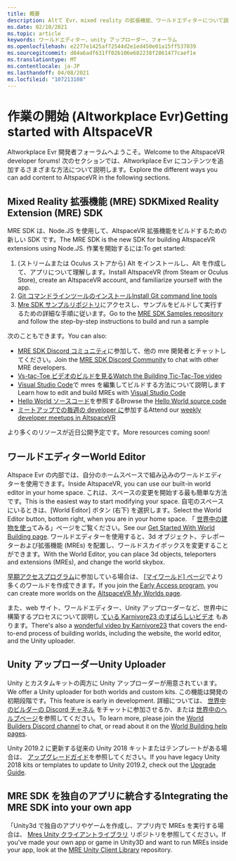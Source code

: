```yaml
---
title: 概要
description: Altて Evr、mixed reality の拡張機能、ワールドエディターについて説明し、開発中に支援を受ける方法について説明します。
ms.date: 02/10/2021
ms.topic: article
keywords: ワールドエディター、unity アップローダー、フォーラム
ms.openlocfilehash: e2277e1425af72544d2e1ed450e01a15ff537039
ms.sourcegitcommit: d84a6adf631ff02b106e682238f2861477caef1e
ms.translationtype: MT
ms.contentlocale: ja-JP
ms.lasthandoff: 04/08/2021
ms.locfileid: "107213108"
---
```

# <a name="getting-started-with-altspacevr"></a><span data-ttu-id="f8575-104">作業の開始 (Altworkplace Evr)</span><span class="sxs-lookup"><span data-stu-id="f8575-104">Getting started with AltspaceVR</span></span>

<span data-ttu-id="f8575-105">Altworkplace Evr 開発者フォーラムへようこそ。</span><span class="sxs-lookup"><span data-stu-id="f8575-105">Welcome to the AltspaceVR developer forums!</span></span> <span data-ttu-id="f8575-106">次のセクションでは、Altworkplace Evr にコンテンツを追加するさまざまな方法について説明します。</span><span class="sxs-lookup"><span data-stu-id="f8575-106">Explore the different ways you can add content to AltspaceVR in the following sections.</span></span>

## <a name="mixed-reality-extension-mre-sdk"></a><span data-ttu-id="f8575-107">Mixed Reality 拡張機能 (MRE) SDK</span><span class="sxs-lookup"><span data-stu-id="f8575-107">Mixed Reality Extension (MRE) SDK</span></span>

<span data-ttu-id="f8575-108">MRE SDK は、Node.JS を使用して、AltspaceVR 拡張機能をビルドするための新しい SDK です。</span><span class="sxs-lookup"><span data-stu-id="f8575-108">The MRE SDK is the new SDK for building AltspaceVR extensions using Node.JS.</span></span> <span data-ttu-id="f8575-109">作業を開始するには:</span><span class="sxs-lookup"><span data-stu-id="f8575-109">To get started:</span></span>

1. <span data-ttu-id="f8575-110">(ストリームまたは Oculus ストアから) Alt をインストールし、Alt を作成して、アプリについて理解します。</span><span class="sxs-lookup"><span data-stu-id="f8575-110">Install AltspaceVR (from Steam or Oculus Store), create an AltspaceVR account, and familiarize yourself with the app.</span></span>
2. [<span data-ttu-id="f8575-111">Git コマンドラインツールのインストール</span><span class="sxs-lookup"><span data-stu-id="f8575-111">Install Git command line tools</span></span>](https://git-scm.com/book/en/v2/Getting-Started-Installing-Git)
3. <span data-ttu-id="f8575-112">[Mre SDK サンプルリポジトリ](https://github.com/Microsoft/mixed-reality-extension-sdk-samples)にアクセスし、サンプルをビルドして実行するための詳細な手順に従います。</span><span class="sxs-lookup"><span data-stu-id="f8575-112">Go to the [MRE SDK Samples repository](https://github.com/Microsoft/mixed-reality-extension-sdk-samples) and follow the step-by-step instructions to build and run a sample</span></span>

<span data-ttu-id="f8575-113">次のこともできます。</span><span class="sxs-lookup"><span data-stu-id="f8575-113">You can also:</span></span>

* <span data-ttu-id="f8575-114">[MRE SDK Discord コミュニティ](https://discord.com/invite/xyBcQec)に参加して、他の mre 開発者とチャットしてください。</span><span class="sxs-lookup"><span data-stu-id="f8575-114">Join the [MRE SDK Discord Community](https://discord.com/invite/xyBcQec) to chat with other MRE developers.</span></span>
* [<span data-ttu-id="f8575-115">Vs-tac-Toe ビデオのビルドを見る</span><span class="sxs-lookup"><span data-stu-id="f8575-115">Watch the Building Tic-Tac-Toe video</span></span>](https://www.youtube.com/watch?v=DQHrdK9JSXI&ab_channel=AltspaceVR)
* <span data-ttu-id="f8575-116">[Visual Studio Code](https://github.com/Microsoft/mixed-reality-extension-sdk#using-visual-studio-code)で mres を編集してビルドする方法について説明します</span><span class="sxs-lookup"><span data-stu-id="f8575-116">Learn how to edit and build MREs with [Visual Studio Code](https://github.com/Microsoft/mixed-reality-extension-sdk#using-visual-studio-code)</span></span>
* <span data-ttu-id="f8575-117">[Hello World ソースコード](https://github.com/Microsoft/mixed-reality-extension-sdk-samples/tree/master/samples/hello-world)を参照する</span><span class="sxs-lookup"><span data-stu-id="f8575-117">Browse the [Hello World source code](https://github.com/Microsoft/mixed-reality-extension-sdk-samples/tree/master/samples/hello-world)</span></span>
* <span data-ttu-id="f8575-118">[ミートアップでの毎週の developer に](https://account.altvr.com/channels/sdk)参加する</span><span class="sxs-lookup"><span data-stu-id="f8575-118">Attend our [weekly developer meetups in AltspaceVR](https://account.altvr.com/channels/sdk)</span></span>

<span data-ttu-id="f8575-119">より多くのリソースが近日公開予定です。</span><span class="sxs-lookup"><span data-stu-id="f8575-119">More resources coming soon!</span></span>

## <a name="world-editor"></a><span data-ttu-id="f8575-120">ワールドエディター</span><span class="sxs-lookup"><span data-stu-id="f8575-120">World Editor</span></span>

<span data-ttu-id="f8575-121">Altspace Evr の内部では、自分のホームスペースで組み込みのワールドエディターを使用できます。</span><span class="sxs-lookup"><span data-stu-id="f8575-121">Inside AltspaceVR, you can use our built-in world editor in your home space.</span></span> <span data-ttu-id="f8575-122">これは、スペースの変更を開始する最も簡単な方法です。</span><span class="sxs-lookup"><span data-stu-id="f8575-122">This is the easiest way to start modifying your space.</span></span> <span data-ttu-id="f8575-123">自宅のスペースにいるときは、[World Editor] ボタン (右下) を選択します。</span><span class="sxs-lookup"><span data-stu-id="f8575-123">Select the World Editor button, bottom right, when you are in your home space.</span></span> <span data-ttu-id="f8575-124">「 [世界中の建物を使っ](../world-building/world-building-getting-started.md)てみる」ページをご覧ください。</span><span class="sxs-lookup"><span data-stu-id="f8575-124">See our [Get Started With World Building page](../world-building/world-building-getting-started.md).</span></span> <span data-ttu-id="f8575-125">ワールドエディターを使用すると、3d オブジェクト、テレポーターおよび拡張機能 (MREs) を配置し、ワールドスカイボックスを変更することができます。</span><span class="sxs-lookup"><span data-stu-id="f8575-125">With the World Editor, you can place 3d objects, teleporters and extensions (MREs), and change the world skybox.</span></span>

<span data-ttu-id="f8575-126">[早期アクセスプログラム](../world-building/early-access.md)に参加している場合は、 [[マイワールド] ページ](https://account.altvr.com/users/sign_in)でより多くのワールドを作成できます。</span><span class="sxs-lookup"><span data-stu-id="f8575-126">If you join the [Early Access program](../world-building/early-access.md), you can create more worlds on the [AltspaceVR My Worlds page](https://account.altvr.com/users/sign_in).</span></span>

<span data-ttu-id="f8575-127">また、web サイト、ワールドエディター、Unity アップローダーなど、世界中に構築するプロセスについて説明し [ている Karnivore23 のすばらしいビデオ](https://www.youtube.com/watch?v=G8xgR3cDMjk&ab_channel=MarkGill) もあります。</span><span class="sxs-lookup"><span data-stu-id="f8575-127">There's also a [wonderful video by Karnivore23](https://www.youtube.com/watch?v=G8xgR3cDMjk&ab_channel=MarkGill) that covers the end-to-end process of building worlds, including the website, the world editor, and the Unity uploader.</span></span>

## <a name="unity-uploader"></a><span data-ttu-id="f8575-128">Unity アップローダー</span><span class="sxs-lookup"><span data-stu-id="f8575-128">Unity Uploader</span></span>

<span data-ttu-id="f8575-129">Unity とカスタムキットの両方に Unity アップローダーが用意されています。</span><span class="sxs-lookup"><span data-stu-id="f8575-129">We offer a Unity uploader for both worlds and custom kits.</span></span> <span data-ttu-id="f8575-130">この機能は開発の初期段階です。</span><span class="sxs-lookup"><span data-stu-id="f8575-130">This feature is early in development.</span></span> <span data-ttu-id="f8575-131">詳細については、 [世界中のビルダーの Discord チャネル](https://discord.com/invite/Kp59Frb) をチャットに参加させるか、または [世界中のヘルプページ](../world-building/getting-help.md)を参照してください。</span><span class="sxs-lookup"><span data-stu-id="f8575-131">To learn more, please join the [World Builders Discord channel](https://discord.com/invite/Kp59Frb) to chat, or read about it on the [World Building help pages](../world-building/getting-help.md).</span></span>

<span data-ttu-id="f8575-132">Unity 2019.2 に更新する従来の Unity 2018 キットまたはテンプレートがある場合は、 [アップグレードガイド](https://developer.altvr.com/upgrade-2019-2/)を参照してください。</span><span class="sxs-lookup"><span data-stu-id="f8575-132">If you have legacy Unity 2018 kits or templates to update to Unity 2019.2, check out the [Upgrade Guide](https://developer.altvr.com/upgrade-2019-2/).</span></span>

## <a name="integrating-the-mre-sdk-into-your-own-app"></a><span data-ttu-id="f8575-133">MRE SDK を独自のアプリに統合する</span><span class="sxs-lookup"><span data-stu-id="f8575-133">Integrating the MRE SDK into your own app</span></span>

<span data-ttu-id="f8575-134">「Unity3d で独自のアプリやゲームを作成し、アプリ内で MREs を実行する場合は、 [Mres Unity クライアントライブラリ](https://github.com/Microsoft/mixed-reality-extension-unity) リポジトリを参照してください。</span><span class="sxs-lookup"><span data-stu-id="f8575-134">If you've made your own app or game in Unity3D and want to run MREs inside your app, look at the [MRE Unity Client Library](https://github.com/Microsoft/mixed-reality-extension-unity) repository.</span></span>
